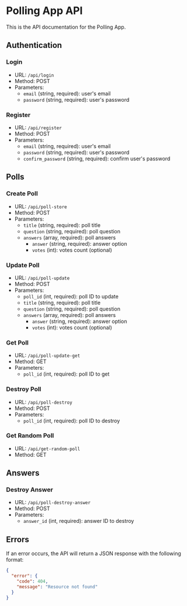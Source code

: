 # Polling App API

This is the API documentation for the Polling App.

## Authentication

### Login

* URL: `/api/login`
* Method: POST
* Parameters: 
  * `email` (string, required): user's email
  * `password` (string, required): user's password

### Register

* URL: `/api/register`
* Method: POST
* Parameters: 
  * `email` (string, required): user's email
  * `password` (string, required): user's password
  * `confirm_password` (string, required): confirm user's password

## Polls

### Create Poll

* URL: `/api/poll-store`
* Method: POST
* Parameters: 
  * `title` (string, required): poll title
  * `question` (string, required): poll question
  * `answers` (array, required): poll answers
    * `answer` (string, required): answer option
    * `votes` (int): votes count (optional)

### Update Poll

* URL: `/api/poll-update`
* Method: POST
* Parameters: 
  * `poll_id` (int, required): poll ID to update
  * `title` (string, required): poll title
  * `question` (string, required): poll question
  * `answers` (array, required): poll answers
    * `answer` (string, required): answer option
    * `votes` (int): votes count (optional)

### Get Poll

* URL: `/api/poll-update-get`
* Method: GET
* Parameters: 
  * `poll_id` (int, required): poll ID to get

### Destroy Poll

* URL: `/api/poll-destroy`
* Method: POST
* Parameters: 
  * `poll_id` (int, required): poll ID to destroy

### Get Random Poll

* URL: `/api/get-random-poll`
* Method: GET

## Answers

### Destroy Answer

* URL: `/api/poll-destroy-answer`
* Method: POST
* Parameters: 
  * `answer_id` (int, required): answer ID to destroy

## Errors

If an error occurs, the API will return a JSON response with the following format:

```json
{
  "error": {
    "code": 404,
    "message": "Resource not found"
  }
}
